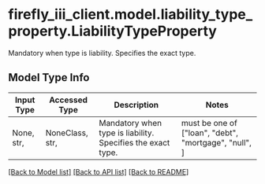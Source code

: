 # firefly_iii_client.model.liability_type_property.LiabilityTypeProperty

Mandatory when type is liability. Specifies the exact type.

## Model Type Info
Input Type | Accessed Type | Description | Notes
------------ | ------------- | ------------- | -------------
None, str,  | NoneClass, str,  | Mandatory when type is liability. Specifies the exact type. | must be one of ["loan", "debt", "mortgage", "null", ] 

[[Back to Model list]](../../README.md#documentation-for-models) [[Back to API list]](../../README.md#documentation-for-api-endpoints) [[Back to README]](../../README.md)

